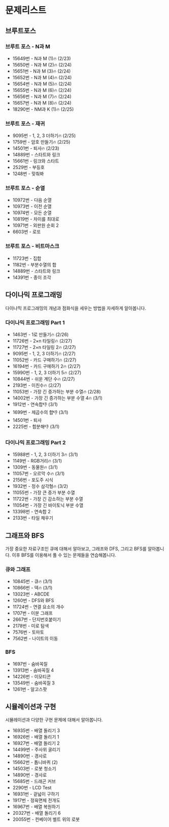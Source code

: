 # 문제리스트

## 브루트포스

### 브루트 포스 - N과 M
- 15649번 - N과 M (1)🔥 (2/23)
- 15650번 - N과 M (2)🔥 (2/24)
- 15651번 - N과 M (3)🔥 (2/24)
- 15652번 - N과 M (4)🔥 (2/24)
- 15654번 - N과 M (5)🔥 (2/24)
- 15655번 - N과 M (6)🔥 (2/24)
- 15656번 - N과 M (7)🔥 (2/24)
- 15657번 - N과 M (8)🔥 (2/24)
- 18290번 - NM과 K (1)🔥 (2/25)

### 브루트 포스 - 재귀
- 9095번 - 1, 2, 3 더하기🔥 (2/25)
- 1759번 - 암호 만들기🔥 (2/25)
- 14501번 - 퇴사🔥 (2/23)
- 14889번 - 스타트와 링크
- 15661번 - 링크와 스타트
- 2529번 - 부등호
- 1248번 - 맞춰봐
### 브루트 포스 - 순열
- 10972번 - 다음 순열
- 10973번 - 이전 순열
- 10974번 - 모든 순열
- 10819번 - 차이를 최대로
- 10971번 - 외판원 순회 2
- 6603번 - 로또
### 브루트 포스 - 비트마스크
- 11723번 - 집합
- 1182번 - 부분수열의 합
- 14889번 - 스타트와 링크
- 14391번 - 종이 조각


## 다이나믹 프로그래밍
다이나믹 프로그래밍의 개념과 점화식을 세우는 방법을 자세하게 알아봅니다.

### 다이나믹 프로그래밍 Part 1
- 1463번 - 1로 만들기🔥 (2/26)
- 11726번 - 2×n 타일링🔥 (2/27)
- 11727번 - 2×n 타일링 2🔥 (2/27)
- 9095번 - 1, 2, 3 더하기🔥 (2/27)
- 11052번 - 카드 구매하기🔥 (2/27)
- 16194번 - 카드 구매하기 2🔥 (2/27)
- 15990번 - 1, 2, 3 더하기 5🔥 (2/27)
- 10844번 - 쉬운 계단 수🔥 (2/27)
- 2193번 - 이친수🔥 (2/27)
- 11053번 - 가장 긴 증가하는 부분 수열🔥 (2/28)
- 14002번 - 가장 긴 증가하는 부분 수열 4🔥 (3/1)
- 1912번 - 연속합👎 (3/1)
- 1699번 - 제곱수의 합👎 (3/1)
- 14501번 - 퇴사
- 2225번 - 합분해👎 (3/1)

### 다이나믹 프로그래밍 Part 2
- 15988번 - 1, 2, 3 더하기 3🔥 (3/1)
- 1149번 - RGB거리🔥 (3/1)
- 1309번 - 동물원🔥 (3/1)
- 11057번 - 오르막 수🔥 (3/1)
- 2156번 - 포도주 시식
- 1932번 - 정수 삼각형🔥 (3/2)
- 11055번 - 가장 큰 증가 부분 수열
- 11722번 - 가장 긴 감소하는 부분 수열
- 11054번 - 가장 긴 바이토닉 부분 수열
- 13398번 - 연속합 2
- 2133번 - 타일 채우기


## 그래프와 BFS
가장 중요한 자료구조인 큐에 대해서 알아보고, 그래프와 DFS, 그리고 BFS를 알아봅니다. 이후 BFS를 이용해서 풀 수 있는 문제들을 연습해봅니다.

### 큐와 그래프
- 10845번 - 큐🔥 (3/1)
- 10866번 - 덱🔥 (3/1)
- 13023번 - ABCDE
- 1260번 - DFS와 BFS
- 11724번 - 연결 요소의 개수
- 1707번 - 이분 그래프
- 2667번 - 단지번호붙이기
- 2178번 - 미로 탐색
- 7576번 - 토마토
- 7562번 - 나이트의 이동

### BFS
- 1697번 - 숨바꼭질
- 13913번 - 숨바꼭질 4
- 14226번 - 이모티콘
- 13549번 - 숨바꼭질 3
- 1261번 - 알고스팟


## 시뮬레이션과 구현
시뮬레이션과 다양한 구현 문제에 대해서 알아봅니다.

- 16935번 - 배열 돌리기 3
- 16926번 - 배열 돌리기 1
- 16927번 - 배열 돌리기 2
- 14499번 - 주사위 굴리기
- 14890번 - 경사로
- 15662번 - 톱니바퀴 (2)
- 14503번 - 로봇 청소기
- 14890번 - 경사로
- 15685번 - 드래곤 커브
- 2290번 - LCD Test
- 16931번 - 겉넓이 구하기
- 1917번 - 정육면체 전개도
- 16967번 - 배열 복원하기
- 20327번 - 배열 돌리기 6
- 20055번 - 컨베이어 벨트 위의 로봇
